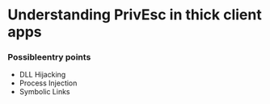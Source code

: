 # Understanding PrivEsc in thick client apps

### Possibleentry points

- DLL Hijacking
- Process Injection
- Symbolic Links
